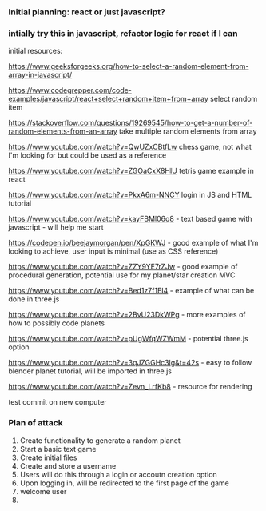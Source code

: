 ### Initial planning: react or just javascript?

<!-- ### attempt to do this in react -->

### intially try this in javascript, refactor logic for react if I can

initial resources:

https://www.geeksforgeeks.org/how-to-select-a-random-element-from-array-in-javascript/

https://www.codegrepper.com/code-examples/javascript/react+select+random+item+from+array select random item

https://stackoverflow.com/questions/19269545/how-to-get-a-number-of-random-elements-from-an-array take multiple random elements from array

https://www.youtube.com/watch?v=QwUZxCBtfLw chess game, not what I'm looking for but could be used as a reference

https://www.youtube.com/watch?v=ZGOaCxX8HIU tetris game example in react

https://www.youtube.com/watch?v=PkxA6m-NNCY login in JS and HTML tutorial

https://www.youtube.com/watch?v=kayFBMl06q8 - text based game with javascript - will help me start

https://codepen.io/beejaymorgan/pen/XpGKWJ - good example of what I'm looking to achieve, user input is minimal (use as CSS reference)

https://www.youtube.com/watch?v=ZZY9YE7rZJw - good example of procedural generation, potential use for my planet/star creation MVC

https://www.youtube.com/watch?v=Bed1z7f1EI4 -  example of what can be done in three.js

https://www.youtube.com/watch?v=2BvU23DkWPg -  more examples of how to possibly code planets

https://www.youtube.com/watch?v=pUgWfqWZWmM - potential three.js option

https://www.youtube.com/watch?v=3qJZGGHc3lg&t=42s - easy to follow blender planet tutorial, will be imported in three.js

https://www.youtube.com/watch?v=Zevn_LrfKb8 - resource for rendering

test commit on new computer
### Plan of attack


1. Create functionality to generate a random planet 
2. Start a basic text game
3. Create initial files
4. Create and store a username
5. Users will do this through a login or accoutn creation option
6. Upon logging in, will be redirected to the first page of the game
7. welcome user
8. 
